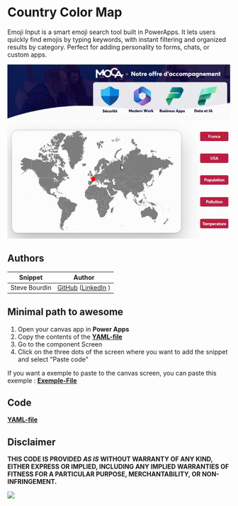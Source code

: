 # Country Color Map

Emoji Input is a smart emoji search tool built in PowerApps. It lets users quickly find emojis by typing keywords, with instant filtering and organized results by category. Perfect for adding personality to forms, chats, or custom apps.



![emoji-input](./assets/country-color-map.gif)


## Authors

Snippet|Author
--------|---------
Steve Bourdin | [GitHub](https://github.com/SteveBourdin) ([LinkedIn](https://www.linkedin.com/in/steve-bourdin-ab998762/) )

## Minimal path to awesome

1. Open your canvas app in **Power Apps**
2. Copy the contents of the **[YAML-file](./source/country-color-map.yaml)** 
3. Go to the component Screen
4. Click on the three dots of the screen where you want to add the snippet and select "Paste code"

If you want a exemple to paste to the canvas screen, you can paste this exemple : **[Exemple-File](./source/canvas_exemple.yaml)** 

## Code
 **[YAML-file](./source/country-color-map.yaml)** 


## Disclaimer

**THIS CODE IS PROVIDED *AS IS* WITHOUT WARRANTY OF ANY KIND, EITHER EXPRESS OR IMPLIED, INCLUDING ANY IMPLIED WARRANTIES OF FITNESS FOR A PARTICULAR PURPOSE, MERCHANTABILITY, OR NON-INFRINGEMENT.**

<img src="https://m365-visitor-stats.azurewebsites.net/powerplatform-snippets/power-apps/country-color-map" aria-hidden="true" />
